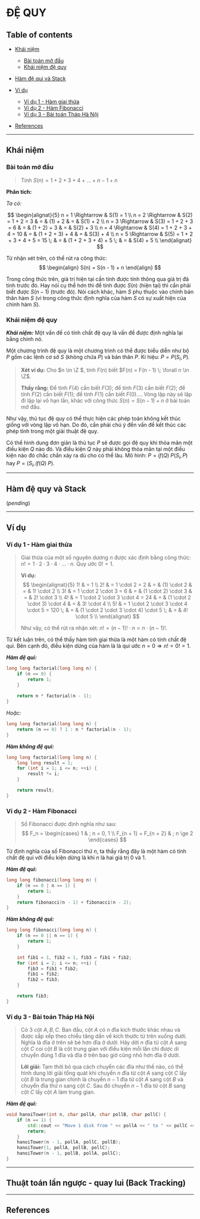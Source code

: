 
# ĐỆ QUY

## Table of contents

- [Khái niệm](#khái-niệm)

    - [Bài toán mở đầu](#bài-toán-mở-đầu)
    - [Khái niệm đệ quy](#khái-niệm-đệ-quy)

- [Hàm đệ qui và Stack](#hàm-đệ-quy-và-stack)
- [Ví dụ](#ví-dụ)

    - [Ví dụ 1 - Hàm giai thừa](#ví-dụ-1---hàm-giai-thừa)
    - [Ví dụ 2 - Hàm Fibonacci](#ví-dụ-2---hàm-fibonacci)
    - [Ví dụ 3 - Bài toán Tháp Hà Nội](#ví-dụ-3---bài-toán-tháp-hà-nội)

- [References](#references)

---

## Khái niệm

### Bài toán mở đầu

> Tính $S(n) = 1 + 2 + 3 + 4 + \ldots + n - 1 + n$

**Phân tích:**

*Ta có:*

$$
\begin{alignat}{5}
n = 1 \Rightarrow & S(1) = 1 \\
n = 2 \Rightarrow & S(2) = 1 + 2 = 3 & = & (1) + 2 & = & S(1) + 2 \\
n = 3 \Rightarrow & S(3) = 1 + 2 + 3 = 6 & = & (1 + 2) + 3 & = & S(2) + 3 \\
n = 4 \Rightarrow & S(4) = 1 + 2 + 3 + 4 = 10 & = & (1 + 2 + 3) + 4 & = & S(3) + 4 \\
n = 5 \Rightarrow & S(5) = 1 + 2 + 3 + 4 + 5 = 15 \; & = & (1 + 2 + 3 + 4) + 5 \; & = & S(4) + 5 \\
\end{alignat}
$$

Từ nhận xét trên, có thể rút ra công thức:
$$
\begin{align}
S(n) = S(n - 1) + n
\end{align}
$$

Trong công thức trên, giá trị hiện tại cần tính được tính thông qua giá trị đã tính trước đó. Hay nói cụ thể hơn thì để tính được $S(n)$ (hiện tại) thì cần phải biết được $S(n - 1)$ (trước đó). Nói cách khác, hàm $S$ phụ thuộc vào chính bản thân hàm $S$ (vì trong công thức định nghĩa của hàm $S$ có sự xuất hiện của chính hàm $S$).

### Khái niệm đệ quy

***Khái niệm:*** Một vấn đề có tính chất đệ quy là vấn đề được định nghĩa lại bằng chính nó.

Một chương trình đệ quy là một chương trình có thể được biểu diễn như bộ $P$ gồm các lệnh cơ sở $S$ (không chứa $P$) và bản thân $P$. Kí hiệu: $P = P(S_i, P)$.

> **Xét ví dụ:** Cho $n \in \Z $, tính $F(n)$ biết $F(n) = F(n - 1) \; \forall n \in \Z$.
> 
> **Thấy rằng:** Để tính $F(4)$ cần biết $F(3)$; để tính $F(3)$ cần biết $F(2)$; để tính $F(2)$ cần biết $F(1)$; để tính $F(1)$ cần biết $F(0)$.... Vòng lặp này sẽ lặp đi lặp lại vô hạn lần, khác với công thức $S(n) = S(n - 1) + n$ ở bài toán mở đầu.

Như vậy, thủ tục đệ quy có thể thực hiện các phép toán không kết thúc giống với vòng lặp vô hạn. Do đó, cần phải chú ý đến vấn đề kết thúc các phép tính trong một giải thuật đệ quy.

Có thể hình dung đơn giản là thủ tục $P$ sẽ được gọi đệ quy khi thỏa mãn một điều kiện $Q$ nào đó. Và điều kiện $Q$ này phải không thỏa mãn tại một điều kiện nào đó chắc chắn xảy ra dù cho có thể lâu. Mô hình: $P = if (Q) \; P(S_i, P)$ hay $P = (S_i, if (Q) \; P)$.

---

## Hàm đệ quy và Stack

(*pending*)

---

## Ví dụ

### Ví dụ 1 - Hàm giai thừa

> Giai thừa của một số nguyên dương $n$ được xác định bằng công thức: $n! = 1 \cdot 2 \cdot 3 \cdot 4 \cdot \ldots \cdot n$. Quy ước $0! = 1$.
>
> **Ví dụ:** 
> $$
\begin{alignat}{5}
1! & = 1 \\
2! & = 1 \cdot 2 = 2 & = & (1) \cdot 2 & = & 1! \cdot 2 \\
3! & = 1 \cdot 2 \cdot 3 = 6 & = & (1 \cdot 2) \cdot 3 & = & 2! \cdot 3 \\
4! & = 1 \cdot 2 \cdot 3 \cdot 4 = 24 & = & (1 \cdot 2 \cdot 3) \cdot 4 & = & 3! \cdot 4 \\
5! & = 1 \cdot 2 \cdot 3 \cdot 4 \cdot 5 = 120 \; & = & (1 \cdot 2 \cdot 3 \cdot 4) \cdot 5 \; & = & 4! \cdot 5 \\
\end{alignat}
$$
>
> Như vậy, có thể rút ra nhận xét: $n! = (n - 1)! \cdot n = n \cdot (n - 1)!$.

Từ kết luận trên, có thể thấy hàm tính giai thừa là một hàm có tính chất đệ qui. Bên cạnh đó, điều kiện dừng của hàm là là qui ước $n = 0 \Rightarrow n! = 0! = 1$.

***Hàm đệ qui:***

```cpp
long long factorial(long long n) {
    if (n == 0) { 
        return 1;
    }
    
    return n * factorial(n - 1);
}
```

*Hoặc:*

```cpp
long long factorial(long long n) {
    return (n == 0) ? 1 : n * factorial(n - 1);
}
```

***Hàm không đệ qui:***

```cpp
long long factorial(long long n) {
    long long result = 1;
    for (int i = 1; i <= n; ++i) {
        result *= i;
    }

    return result;
}
```

### Ví dụ 2 - Hàm Fibonacci

> Số Fibonacci được định nghĩa như sau:
> $$
F_n = 
\begin{cases}
1 & ; n = 0, 1 \\
F_{n + 1} + F_{n + 2} & ; n \ge 2 
\end{cases}
> $$

Từ định nghĩa của số Fibonacci thứ $n$, ta thấy rằng đây là một hàm có tính chất đệ qui với điều kiện dừng là khi $n$ là hai giá trị $0$ và $1$.

***Hàm đệ qui:***

```cpp
long long fibonacci(long long n) {
    if (n == 0 | n == 1) {
        return 1;
    }
    return fibonacci(n - 1) + fibonacci(n - 2);
}
```

***Hàm không đệ qui:***

```cpp
long long fibonacci(long long n) {
    if (n == 0 || n == 1) {
        return 1;
    }

    int fib1 = 1, fib2 = 1, fib3 = fib1 + fib2;
    for (int i = 2; i <= n; ++i) {
        fib3 = fib1 + fib2;
        fib1 = fib2;
        fib2 = fib3;
    }

    return fib3;
}
```

### Ví dụ 3 - Bài toán Tháp Hà Nội

> Có $3$ cột $A, B, C$. Ban đầu, cột $A$ có $n$ đĩa kích thước khác nhau và được sắp xếp theo chiều tăng dần về kích thước từ trên xuống dưới. Nghĩa là đĩa ở trên sẽ bé hơn đĩa ở dưới. Hãy dời $n$ đĩa từ cột $A$ sang cột $C$ coi cột $B$ là cột trung gian với điều kiện mỗi lần chỉ được di chuyển đúng $1$ đĩa và đĩa ở trên bao giờ cũng nhỏ hơn đĩa ở dưới.
>
> **Lời giải:** Tạm thời bỏ qua cách chuyển các đĩa như thế nào, có thể hình dung lời giải tổng quát khi chuyển $n$ đĩa từ cột $A$ sang cột $C$ lấy cột $B$ là trung gian chính là chuyển $n - 1$ đĩa từ cột $A$ sang cột $B$ và chuyển đĩa thứ $n$ sang cột $C$. Sau đó chuyển $n - 1$ đĩa từ cột $B$ sang cột $C$ lấy cột $A$ làm trung gian.

***Hàm đệ qui:***

```cpp
void hanoiTower(int n, char pollA, char pollB, char pollC) {
    if (n == 1) {
        std::cout << "Move 1 disk from " << pollA << " to " << pollC << std::endl;
        return;
    }
    hanoiTower(n - 1, pollA, pollC, pollB);
    hanoiTower(1, pollA, pollB, pollC);
    hanoiTower(n - 1, pollB, pollA, pollC);
}
```

---

## Thuật toán lần ngược - quay lui (Back Tracking)

---

## References



